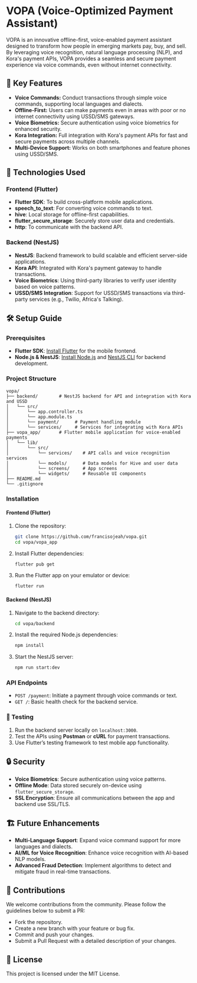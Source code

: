 # VOPA (Voice-Optimized Payment Assistant)

VOPA is an innovative offline-first, voice-enabled payment assistant designed to transform how people in emerging markets pay, buy, and sell. By leveraging voice recognition, natural language processing (NLP), and Kora's payment APIs, VOPA provides a seamless and secure payment experience via voice commands, even without internet connectivity.

## 🌟 Key Features
- **Voice Commands:** Conduct transactions through simple voice commands, supporting local languages and dialects.
- **Offline-First:** Users can make payments even in areas with poor or no internet connectivity using USSD/SMS gateways.
- **Voice Biometrics:** Secure authentication using voice biometrics for enhanced security.
- **Kora Integration:** Full integration with Kora's payment APIs for fast and secure payments across multiple channels.
- **Multi-Device Support:** Works on both smartphones and feature phones using USSD/SMS.

## 🚀 Technologies Used
### Frontend (Flutter)
- **Flutter SDK**: To build cross-platform mobile applications.
- **speech_to_text**: For converting voice commands to text.
- **hive**: Local storage for offline-first capabilities.
- **flutter_secure_storage**: Securely store user data and credentials.
- **http**: To communicate with the backend API.

### Backend (NestJS)
- **NestJS**: Backend framework to build scalable and efficient server-side applications.
- **Kora API**: Integrated with Kora's payment gateway to handle transactions.
- **Voice Biometrics**: Using third-party libraries to verify user identity based on voice patterns.
- **USSD/SMS Integration**: Support for USSD/SMS transactions via third-party services (e.g., Twilio, Africa's Talking).

## 🛠️ Setup Guide

### Prerequisites
- **Flutter SDK**: [Install Flutter](https://flutter.dev/docs/get-started/install) for the mobile frontend.
- **Node.js & NestJS**: [Install Node.js](https://nodejs.org/en/download/) and [NestJS CLI](https://docs.nestjs.com/cli/overview) for backend development.

### Project Structure
```
vopa/
├── backend/        # NestJS backend for API and integration with Kora and USSD
│   └── src/
│       └── app.controller.ts
│       └── app.module.ts
│       └── payment/      # Payment handling module
│       └── services/     # Services for integrating with Kora APIs
├── vopa_app/       # Flutter mobile application for voice-enabled payments
│   └── lib/
│       └── src/
│           └── services/    # API calls and voice recognition services
│           └── models/      # Data models for Hive and user data
│           └── screens/     # App screens
│           └── widgets/     # Reusable UI components
├── README.md
└── .gitignore
```

### Installation

#### Frontend (Flutter)

1. Clone the repository:
    ```bash
    git clone https://github.com/francisojeah/vopa.git
    cd vopa/vopa_app
    ```

2. Install Flutter dependencies:
    ```bash
    flutter pub get
    ```

3. Run the Flutter app on your emulator or device:
    ```bash
    flutter run
    ```

#### Backend (NestJS)

1. Navigate to the backend directory:
    ```bash
    cd vopa/backend
    ```

2. Install the required Node.js dependencies:
    ```bash
    npm install
    ```

3. Start the NestJS server:
    ```bash
    npm run start:dev
    ```

### API Endpoints

- `POST /payment`: Initiate a payment through voice commands or text.
- `GET /`: Basic health check for the backend service.

### 🧪 Testing

1. Run the backend server locally on `localhost:3000`.
2. Test the APIs using **Postman** or **cURL** for payment transactions.
3. Use Flutter’s testing framework to test mobile app functionality.

## 🔒 Security
- **Voice Biometrics**: Secure authentication using voice patterns.
- **Offline Mode**: Data stored securely on-device using `flutter_secure_storage`.
- **SSL Encryption**: Ensure all communications between the app and backend use SSL/TLS.

## 🏗️ Future Enhancements
- **Multi-Language Support**: Expand voice command support for more languages and dialects.
- **AI/ML for Voice Recognition**: Enhance voice recognition with AI-based NLP models.
- **Advanced Fraud Detection**: Implement algorithms to detect and mitigate fraud in real-time transactions.

## 🤝 Contributions
We welcome contributions from the community. Please follow the guidelines below to submit a PR:
- Fork the repository.
- Create a new branch with your feature or bug fix.
- Commit and push your changes.
- Submit a Pull Request with a detailed description of your changes.

## 📄 License
This project is licensed under the MIT License.
